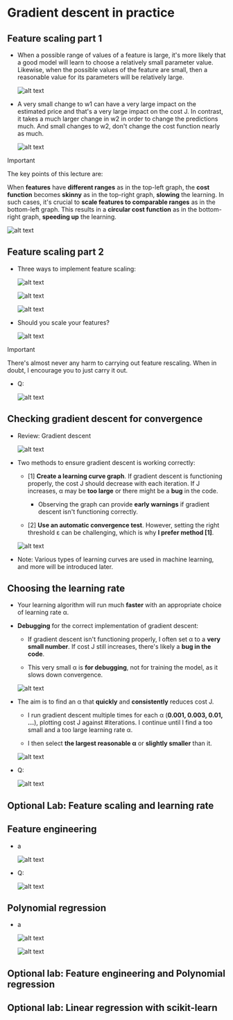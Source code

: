 # Gradient descent in practice

## Feature scaling part 1

- When a possible range of values of a feature is large, it's more likely that a good model will learn to choose a relatively small parameter value. Likewise, when the possible values of the feature are small, then a reasonable value for its parameters will be relatively large.

  ![alt text](resources/notes/01.png)

- A very small change to w1 can have a very large impact on the estimated price and that's a very large impact on the cost J. In contrast, it takes a much larger change in w2 in order to change the predictions much. And small changes to w2, don't change the cost function nearly as much.

  ![alt text](resources/notes/02.png)

> [!IMPORTANT]
>
> The key points of this lecture are:
>
> When **features** have **different ranges** as in the top-left graph, the **cost function** becomes **skinny** as in the top-right graph, **slowing** the learning. In such cases, it's crucial to **scale features to comparable ranges** as in the bottom-left graph. This results in a **circular cost function** as in the bottom-right graph, **speeding up** the learning.
>
> ![alt text](resources/notes/03.png)

## Feature scaling part 2

- Three ways to implement feature scaling:

  ![alt text](resources/notes/04.png)

  ![alt text](resources/notes/05.png)

  ![alt text](resources/notes/06.png)

- Should you scale your features?

  ![alt text](resources/notes/07.png)

> [!IMPORTANT]
>
> There's almost never any harm to carrying out feature rescaling. When in doubt, I encourage you to just carry it out.

- Q:

  ![alt text](resources/questions/01.png)

## Checking gradient descent for convergence

- Review: Gradient descent

  ![alt text](resources/notes/08.png)

- Two methods to ensure gradient descent is working correctly:

  - [1] **Create a learning curve graph**. If gradient descent is functioning properly, the cost J should decrease with each iteration. If J increases, &alpha; may be **too large** or there might be a **bug** in the code.

    - Observing the graph can provide **early warnings** if gradient descent isn't functioning correctly.

  - [2] **Use an automatic convergence test**. However, setting the right threshold &epsilon; can be challenging, which is why **I prefer method [1]**.

  ![alt text](resources/notes/09.png)

- Note: Various types of learning curves are used in machine learning, and more will be introduced later.

## Choosing the learning rate

- Your learning algorithm will run much **faster** with an appropriate choice of learning rate &alpha;.

- **Debugging** for the correct implementation of gradient descent:

  - If gradient descent isn't functioning properly, I often set &alpha; to a **very small number**. If cost J still increases, there's likely a **bug in the code**.

  - This very small &alpha; is **for debugging**, not for training the model, as it slows down convergence.

  ![alt text](resources/notes/10.png)

- The aim is to find an &alpha; that **quickly** and **consistently** reduces cost J.

  - I run gradient descent multiple times for each &alpha; (**0.001, 0.003, 0.01, ...**), plotting cost J against #iterations. I continue until I find a too small and a too large learning rate &alpha;.

  - I then select **the largest reasonable &alpha;** or **slightly smaller** than it.

  ![alt text](resources/notes/11.png)

- Q:

  ![alt text](resources/questions/02.png)

## Optional Lab: Feature scaling and learning rate

## Feature engineering

- a

  ![alt text](resources/notes/12.png)

- Q:

  ![alt text](resources/questions/03.png)

## Polynomial regression

- a

  ![alt text](resources/notes/13.png)

  ![alt text](resources/notes/14.png)

## Optional lab: Feature engineering and Polynomial regression

## Optional lab: Linear regression with scikit-learn
